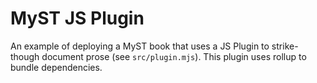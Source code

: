 # MyST JS Plugin

An example of deploying a MyST book that uses a JS Plugin to strike-though document prose (see `src/plugin.mjs`). This plugin uses rollup to bundle dependencies.
